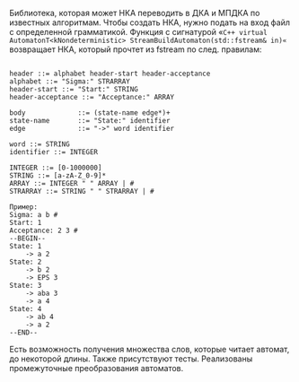 Библиотека, которая может НКА переводить в ДКА и МПДКА по известных алгоритмам. 
Чтобы создать НКА, нужно подать на вход файл с определенной грамматикой. Функция с сигнатурой
«`C++ virtual AutomatonT<kNondeterministic> StreamBuildAutomaton(std::fstream& in)«`
возвращает НКА, который прочтет из fstream по след. правилам:

```automaton ::= header "--BEGIN--" body "--END--"

header ::= alphabet header-start header-acceptance
alphabet ::= "Sigma:" STRARRAY
header-start ::= "Start:" STRING
header-acceptance ::= "Acceptance:" ARRAY
             
body             ::= (state-name edge*)+
state-name       ::= "State:" identifier
edge             ::= "->" word identifier

word ::= STRING
identifier ::= INTEGER

INTEGER ::= [0-1000000]
STRING ::= [a-zA-Z_0-9]*
ARRAY ::= INTEGER " " ARRAY | #
STRARRAY ::= STRING " " STRARRAY | # 

Пример:
Sigma: a b #
Start: 1
Acceptance: 2 3 #
--BEGIN--
State: 1
    -> a 2
State: 2
    -> b 2
    -> EPS 3
State: 3
    -> aba 3
    -> a 4
State: 4
    -> ab 4
    -> a 2
--END--
```
Есть возможность получения множества слов, которые читает автомат, до некоторой длины. 
Также присутствуют тесты. Реализованы промежуточные преобразования автоматов.

